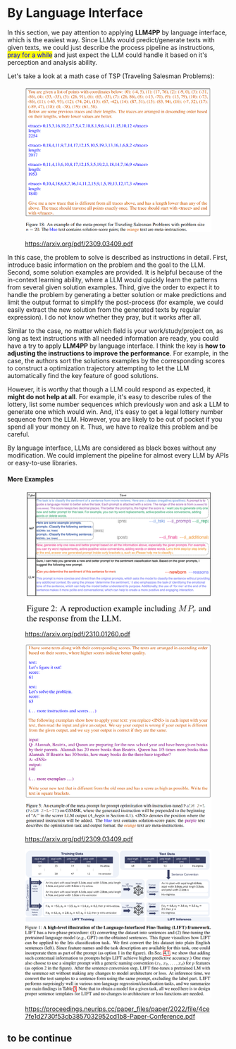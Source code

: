 # By Language Interface



In this section, we pay attention to applying **LLM4PP** by language interface, which is the easiest way. Since LLMs would predict/generate texts with given texts, we could just describe the process pipeline as instructions, <mark style="color:blue;">pray for a while</mark> and just expect the LLM could handle it based on it's perception and analysis ability.

Let's take a look at a math case of TSP (Traveling Salesman Problems):

<figure><img src=".gitbook/assets/image.png" alt=""><figcaption><p><a href="https://arxiv.org/pdf/2309.03409.pdf">https://arxiv.org/pdf/2309.03409.pdf</a></p></figcaption></figure>

In this case, the problem to solve is described as instructions in detail. First, introduce basic information on the problem and the goal to the LLM. Second, some solution examples are provided. It is helpful because of the in-context learning ability, where a LLM would quickly learn the patterns from several given solution examples. Third, give the order to expect it to handle the problem by generating a better solution or make predictions and limit the output format to simplify the post-process (for example, we could easily extract the new solution from the generated texts by regular expression). I do not know whether they pray, but it works after all.

Similar to the case, no matter which field is your work/study/project on, as long as text instructions with all needed information are ready, you could have a try to apply **LLM4PP** by language interface. I think the key is **how to adjusting the instructions to improve the performance**. For example, in the case, the authors sort the solutions examples by the corresponding scores to construct a optimization trajectory attempting to let the LLM automatically find the key feature of good solutions.

However, it is worthy that though a LLM could respond as expected, it **might do not help at all**. For example, it's easy to describe rules of the lottery, list some number sequences which previously won and ask a LLM to generate one which would win. And, it's easy to get a legal lottery number sequence from the LLM. However, you are likely to be out of pocket if you spend all your money on it. Thus, we have to realize this problem and be careful.

By language interface,  LLMs are considered as black boxes without any modification. We could implement the pipeline for almost every LLM by APIs or easy-to-use libraries.



#### More Examples

<figure><img src=".gitbook/assets/image (3).png" alt=""><figcaption><p><a href="https://arxiv.org/pdf/2310.01260.pdf">https://arxiv.org/pdf/2310.01260.pdf</a></p></figcaption></figure>

<figure><img src=".gitbook/assets/image (4).png" alt=""><figcaption><p><a href="https://arxiv.org/pdf/2309.03409.pdf">https://arxiv.org/pdf/2309.03409.pdf</a></p></figcaption></figure>

<figure><img src=".gitbook/assets/image (6).png" alt=""><figcaption><p><a href="https://proceedings.neurips.cc/paper_files/paper/2022/file/4ce7fe1d2730f53cb3857032952cd1b8-Paper-Conference.pdf">https://proceedings.neurips.cc/paper_files/paper/2022/file/4ce7fe1d2730f53cb3857032952cd1b8-Paper-Conference.pdf</a></p></figcaption></figure>





## to be continue
